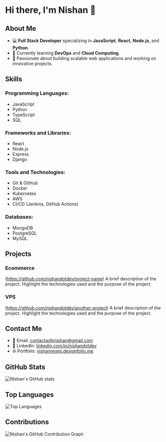# Hi there, I'm Nishan 👋

## About Me

- 💻 **Full Stack Developer** specializing in **JavaScript**, **React**, **Node.js**, and **Python**.
- 🌱 Currently learning **DevOps** and **Cloud Computing**.
- 🚀 Passionate about building scalable web applications and working on innovative projects.

## Skills

### Programming Languages:
- JavaScript
- Python
- TypeScript
- SQL

### Frameworks and Libraries:
- React
- Node.js
- Express
- Django

### Tools and Technologies:
- Git & GitHub
- Docker
- Kubernetes
- AWS
- CI/CD (Jenkins, GitHub Actions)

### Databases:
- MongoDB
- PostgreSQL
- MySQL

## Projects

### Ecommerce
(https://github.com/nishandotdev/project-name)
A brief description of the project. Highlight the technologies used and the purpose of the project.

### VPS
(https://github.com/nishandotdev/another-project)
A brief description of the project. Highlight the technologies used and the purpose of the project.

## Contact Me

- 📧 Email: [contactwithnishan@gmail.com](contactwithnishan@gmail.com)
- 💼 LinkedIn: [linkedin.com/in/nishandotdev](https://www.linkedin.com/in/nishandotdev)
- 🌐 Portfolio: [nishanregmi.designfolio.me](https://www.nishanregmi.designfolio.com)

## GitHub Stats

![Nishan's GitHub stats](https://github-readme-stats.vercel.app/api?username=nishandotdev&show_icons=true&theme=radical)

## Top Languages

![Top Languages](https://github-readme-stats.vercel.app/api/top-langs/?username=nishandotdev&layout=compact&theme=radical)

## Contributions

![Nishan's GitHub Contribution Graph](https://activity-graph.herokuapp.com/graph?username=nishandotdev&theme=react-dark&area=true&hide_border=true)
